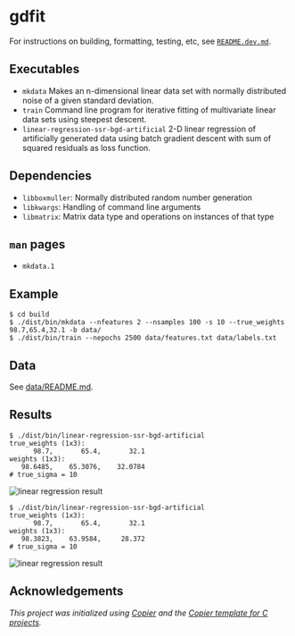 # gdfit

For instructions on building, formatting, testing, etc, see [`README.dev.md`](README.dev.md).

## Executables

- `mkdata` Makes an n-dimensional linear data set with normally distributed noise of a given standard deviation.
- `train` Command line program for iterative fitting of multivariate linear data sets using steepest descent.
- `linear-regression-ssr-bgd-artificial` 2-D linear regression of artificially generated data using batch gradient descent with sum of squared residuals as loss function.

## Dependencies

- `libboxmuller`: Normally distributed random number generation
- `libkwargs`: Handling of command line arguments
- `libmatrix`:  Matrix data type and operations on instances of that type

## `man` pages

- `mkdata.1`

## Example

```console
$ cd build
$ ./dist/bin/mkdata --nfeatures 2 --nsamples 100 -s 10 --true_weights 98.7,65.4,32.1 -b data/
$ ./dist/bin/train --nepochs 2500 data/features.txt data/labels.txt
```

<!-- TODO add image of result -->

## Data

See [data/README.md](data/README.md).

## Results

```console
$ ./dist/bin/linear-regression-ssr-bgd-artificial
true_weights (1x3):
      98.7,       65.4,       32.1
weights (1x3):
   98.6485,    65.3076,    32.0784
# true_sigma = 10
```

![linear regression result](images/linear-regression-ssr-bgd-artificial-100000.png)

```console
$ ./dist/bin/linear-regression-ssr-bgd-artificial
true_weights (1x3):
      98.7,       65.4,       32.1
weights (1x3):
   98.3823,    63.9584,     28.372
# true_sigma = 10
```

![linear regression result](images/linear-regression-ssr-bgd-artificial-100.png)

## Acknowledgements

_This project was initialized using [Copier](https://pypi.org/project/copier)
and the [Copier template for C projects](https://github.com/jspaaks/copier-template-for-c-projects)._
